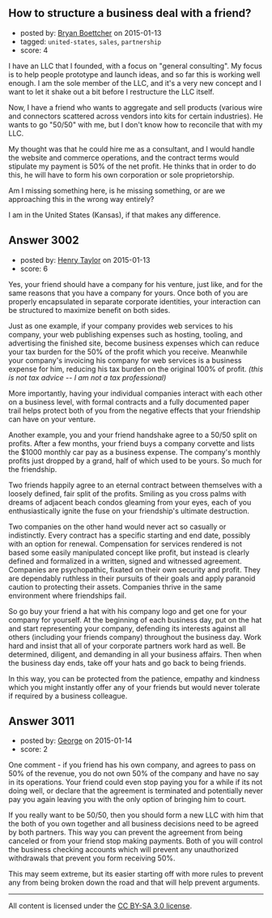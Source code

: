 ## How to structure a business deal with a friend?

- posted by: [Bryan Boettcher](https://stackexchange.com/users/323920/bryan-boettcher) on 2015-01-13
- tagged: `united-states`, `sales`, `partnership`
- score: 4

<p>I have an LLC that I founded, with a focus on "general consulting".  My focus is to help people prototype and launch ideas, and so far this is working well enough.  I am the sole member of the LLC, and it's a very new concept and I want to let it shake out a bit before I restructure the LLC itself.</p>

<p>Now, I have a friend who wants to aggregate and sell products (various wire and connectors scattered across vendors into kits for certain industries).  He wants to go "50/50" with me, but I don't know how to reconcile that with my LLC.</p>

<p>My thought was that he could hire me as a consultant, and I would handle the website and commerce operations, and the contract terms would stipulate my payment is 50% of the net profit.  He thinks that in order to do this, he will have to form his own corporation or sole proprietorship.</p>

<p>Am I missing something here, is he missing something, or are we approaching this in the wrong way entirely?</p>

<p>I am in the United States (Kansas), if that makes any difference.</p>



## Answer 3002

- posted by: [Henry Taylor](https://stackexchange.com/users/1734959/henry-taylor) on 2015-01-13
- score: 6

<p>Yes, your friend should have a company for his venture, just like, and for the same reasons that you have a company for yours.  Once both of you are properly encapsulated in separate corporate identities, your interaction can be structured to maximize benefit on both sides.  </p>

<p>Just as one example, if your company provides web services to his company, your web publishing expenses such as hosting, tooling, and advertising the finished site, become business expenses which can reduce your tax burden for the 50% of the profit which you receive.  Meanwhile your company's invoicing his company for web services is a business expense for him, reducing his tax burden on the original 100% of profit.  <em>(this is not tax advice -- I am not a tax professional)</em></p>

<p>More importantly, having your individual companies interact with each other on a business level, with formal contracts and a fully documented paper trail helps protect both of you from the negative effects that your friendship can have on your venture.</p>

<p>Another example, you and your friend handshake agree to a 50/50 split on profits.  After a few months, your friend buys a company corvette and lists the $1000 monthly car pay as a business expense.  The company's monthly profits just dropped by a grand, half of which used to be yours.  So much for the friendship.</p>

<p>Two friends happily agree to an eternal contract between themselves with a loosely defined, fair split of the profits.  Smiling as you cross palms with dreams of adjacent beach condos gleaming from your eyes, each of you enthusiastically ignite the fuse on your friendship's ultimate destruction.</p>

<p>Two companies on the other hand would never act so casually or indistinctly.  Every contract has a specific starting and end date, possibly with an option for renewal.  Compensation for services rendered is not based some easily manipulated concept like profit, but instead is clearly defined and formalized in a written, signed and witnessed agreement.  Companies are psychopathic, fixated on their own security and profit.  They are dependably ruthless in their pursuits of their goals and apply paranoid caution to protecting their assets.  Companies thrive in the same environment where friendships fail.</p>

<p>So go buy your friend a hat with his company logo and get one for your company for yourself.  At the beginning of each business day, put on the hat and start representing your company, defending its interests against all others (including your friends company) throughout the business day.  Work hard and insist that all of your corporate partners work hard as well.  Be determined, diligent, and demanding in all your business affairs.  Then when the business day ends, take off your hats and go back to being friends.</p>

<p>In this way, you can be protected from the patience, empathy and kindness which you might instantly offer any of your friends but would never tolerate if required by a business colleague.</p>



## Answer 3011

- posted by: [George](https://stackexchange.com/users/3516499/george) on 2015-01-14
- score: 2

<p>One comment - if you friend has his own company, and agrees to pass on 50% of the revenue, you do not own 50% of the company and have no say in its operations.  Your friend could even stop paying you for a while if its not doing well, or declare that the agreement is terminated and potentially never pay you again leaving you with the only option of bringing him to court.</p>

<p>If you really want to be 50/50, then you should form a new LLC with him that the both of you own together and all business decisions need to be agreed by both partners.  This way you can prevent the agreement from being canceled or from your friend stop making payments.  Both of you will control the business checking accounts which will prevent any unauthorized withdrawals that prevent you form receiving 50%.</p>

<p>This may seem extreme, but its easier starting off with more rules to prevent any from being broken down the road and that will help prevent arguments.</p>




---

All content is licensed under the [CC BY-SA 3.0 license](https://creativecommons.org/licenses/by-sa/3.0/).
